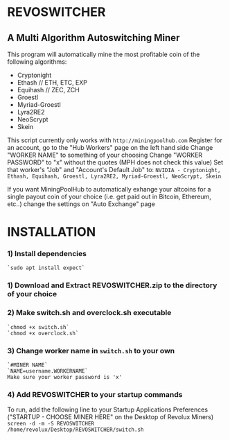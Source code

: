 # REVOSWITCHER
## A Multi Algorithm Autoswitching Miner

This program will automatically mine the most profitable coin of the following algorithms:
* Cryptonight
* Ethash // ETH, ETC, EXP
* Equihash // ZEC, ZCH
* Groestl
* Myriad-Groestl
* Lyra2RE2
* NeoScrypt
* Skein

This script currently only works with `http://miningpoolhub.com`
Register for an account, go to the "Hub Workers" page on the left hand side
Change "WORKER NAME" to something of your choosing
Change "WORKER PASSWORD" to "x" without the quotes (MPH does not check this value)
Set that worker's "Job" and "Account's Default Job" to:
`NVIDIA - Cryptonight, Ethash, Equihash, Groestl, Lyra2RE2, Myriad-Groestl, NeoScrypt, Skein`

If you want MiningPoolHub to automatically exhange your altcoins for a single payout coin of your choice (i.e. get paid out in Bitcoin, Ethereum, etc..) change the settings on "Auto Exchange" page

# INSTALLATION
### 1) Install dependencies
	`sudo apt install expect`
### 1) Download and Extract REVOSWITCHER.zip to the directory of your choice
### 2) Make switch.sh and overclock.sh executable
	`chmod +x switch.sh`
	`chmod +x overclock.sh`
### 3) Change worker name in `switch.sh` to your own
	`#MINER NAME`
	`NAME=username.WORKERNAME`
	Make sure your worker password is 'x'
### 4) Add REVOSWITCHER to your startup commands 
To run, add the following line to your Startup Applications Preferences ("STARTUP - CHOOSE MINER HERE" on the Desktop of Revolux Miners)
`screen -d -m -S REVOSWITCHER /home/revolux/Desktop/REVOSWITCHER/switch.sh`
